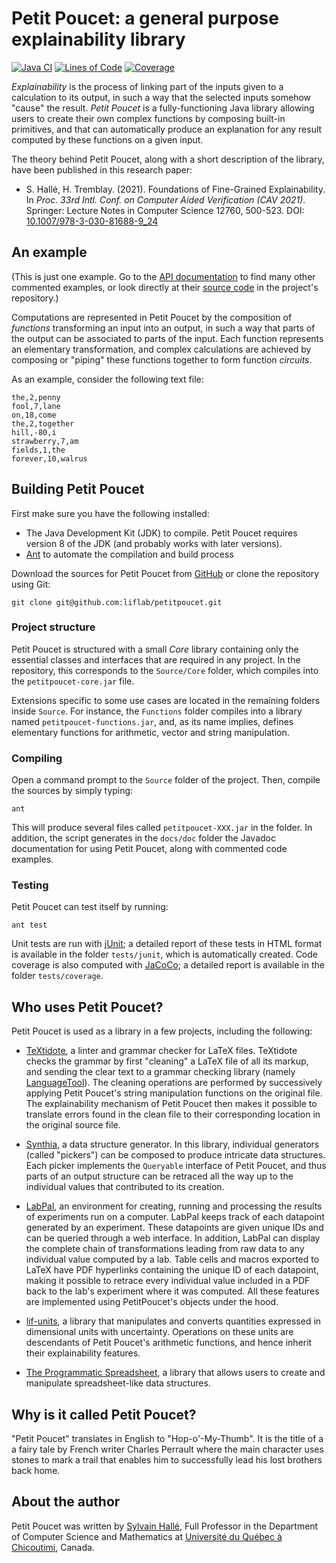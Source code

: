 Petit Poucet: a general purpose explainability library
======================================================
[![Java CI](https://github.com/liflab/petitpoucet/actions/workflows/ant.yml/badge.svg)](https://github.com/liflab/petitpoucet/actions/workflows/ant.yml)
[![Lines of Code](https://sonarcloud.io/api/project_badges/measure?project=liflab_petitpoucet&metric=ncloc)](https://sonarcloud.io/summary/new_code?id=liflab_petitpoucet)
[![Coverage](https://sonarcloud.io/api/project_badges/measure?project=liflab_petitpoucet&metric=coverage)](https://sonarcloud.io/summary/new_code?id=liflab_petitpoucet)

*Explainability* is the process of linking part of the inputs given to a
calculation to its output, in such a way that the selected inputs somehow
"cause" the result. *Petit Poucet* is a fully-functioning Java library allowing
users to create their own complex functions by composing built-in primitives,
and that can automatically produce an explanation for any result computed by
these functions on a given input.

The theory behind Petit Poucet, along with a short description of the library,
have been published in this research paper:

- S. Hallé, H. Tremblay. (2021). Foundations of Fine-Grained Explainability. In
  *Proc. 33rd Intl. Conf. on Computer Aided Verification (CAV 2021)*. Springer:
  Lecture Notes in Computer Science 12760, 500-523. DOI:
  [10.1007/978-3-030-81688-9_24](https://doi.org/10.1007/978-3-030-81688-9_24)

An example
----------

(This is just one example. Go to the [API
documentation](https://liflab.github.io/petitpoucet/javadoc/) to find many other
commented examples, or look directly at their [source
code](https://github.com/liflab/petitpoucet/tree/master/Source/Examples/src/examples)
in the project's repository.)

Computations are represented in Petit Poucet by the composition of *functions* transforming an input into an output, in such a way that parts of the output can be associated to parts of the input. Each function represents an elementary transformation, and complex calculations are achieved by composing or "piping" these functions together to form function *circuits*.

As an example, consider the following text file:

	the,2,penny
	fool,7,lane
	on,18,come
	the,2,together
	hill,-80,i
	strawberry,7,am
	fields,1,the
	forever,10,walrus

Building Petit Poucet
---------------------

First make sure you have the following installed:

- The Java Development Kit (JDK) to compile. Petit Poucet requires version 8
  of the JDK (and probably works with later versions).
- [Ant](http://ant.apache.org) to automate the compilation and build process

Download the sources for Petit Poucet from
[GitHub](http://github.com/liflab/petitpoucet) or clone the repository
using Git:

    git clone git@github.com:liflab/petitpoucet.git

### Project structure

Petit Poucet is structured with a small *Core* library containing only the
essential classes and interfaces that are required in any project. In the
repository, this corresponds to the `Source/Core` folder, which compiles into
the `petitpoucet-core.jar` file.

Extensions specific to some use cases are located in the remaining folders
inside `Source`. For instance, the `Functions` folder compiles into a library
named `petitpoucet-functions.jar`, and, as its name implies, defines elementary
functions for arithmetic, vector and string manipulation.

### Compiling

Open a command prompt to the `Source` folder of the project. Then, compile the
sources by simply typing:

    ant

This will produce several files called `petitpoucet-XXX.jar` in the folder.
In addition, the script generates in the `docs/doc` folder the Javadoc
documentation for using Petit Poucet, along with commented code examples.

### Testing

Petit Poucet can test itself by running:

    ant test

Unit tests are run with [jUnit](http://junit.org); a detailed report of
these tests in HTML format is available in the folder `tests/junit`, which
is automatically created. Code coverage is also computed with
[JaCoCo](http://www.eclemma.org/jacoco/); a detailed report is available
in the folder `tests/coverage`.

Who uses Petit Poucet?
----------------------

Petit Poucet is used as a library in a few projects, including the following:

- [TeXtidote](https://github.com/sylvainhalle/TeXtidote), a linter and grammar
  checker for LaTeX files. TeXtidote checks the grammar by first "cleaning" a
  LaTeX file of all its markup, and sending the clear text to a grammar
  checking library (namely [LanguageTool](https://languagetool.org)). The
  cleaning operations are performed by successively applying Petit Poucet's
  string manipulation functions on the original file. The explainability
  mechanism of Petit Poucet then makes it possible to translate errors found
  in the clean file to their corresponding location in the original source
  file.

- [Synthia](https://github.com/liflab/synthia), a data structure generator.
  In this library, individual generators (called "pickers") can be composed to
  produce intricate data structures. Each picker implements the `Queryable`
  interface of Petit Poucet, and thus parts of an output structure can be
  retraced all the way up to the individual values that contributed to its
  creation.

- [LabPal](https://liflab.github.io/labpal), an environment for creating,
  running and processing the results of experiments run on a computer. LabPal
  keeps track of each datapoint generated by an experiment. These datapoints are
  given unique IDs and can be queried through a web interface. In addition,
  LabPal can display the complete chain of transformations leading from raw data
  to any individual value computed by a lab. Table cells and macros exported to
  LaTeX have PDF hyperlinks containing the unique ID of each datapoint, making
  it possible to retrace every individual value included in a PDF back to the
  lab's experiment where it was computed. All these features are implemented
  using PetitPoucet's objects under the hood.

- [lif-units](https://github.com/liflab/lif-units), a library that manipulates
  and converts quantities expressed in dimensional units with uncertainty.
  Operations on these units are descendants of Petit Poucet's arithmetic
  functions, and hence inherit their explainability features.

- [The Programmatic
  Spreadsheet](https://github.com/liflab/programmatic-spreadsheet), a library
  that allows users to create and manipulate spreadsheet-like data structures.

Why is it called Petit Poucet?
------------------------------

"Petit Poucet" translates in English to "Hop-o'-My-Thumb". It is the title of a
a fairy tale by French writer Charles Perrault where the main character uses
stones to mark a trail that enables him to successfully lead his lost brothers
back home.

About the author
----------------

Petit Poucet was written by [Sylvain Hallé](https://leduotang.ca/sylvain), Full
Professor in the Department of Computer Science and Mathematics at
[Université du Québec à Chicoutimi](http://www.uqac.ca), Canada.

<!-- :wrap=soft:maxLineLen=80: -->
